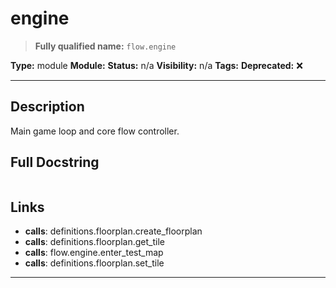 # engine
> **Fully qualified name:** `flow.engine`

**Type:** module
**Module:** 
**Status:** n/a
**Visibility:** n/a
**Tags:** 
**Deprecated:** ❌

---

## Description
Main game loop and core flow controller.

## Full Docstring
```

```

## Links
- **calls**: definitions.floorplan.create_floorplan
- **calls**: definitions.floorplan.get_tile
- **calls**: flow.engine.enter_test_map
- **calls**: definitions.floorplan.set_tile


---
